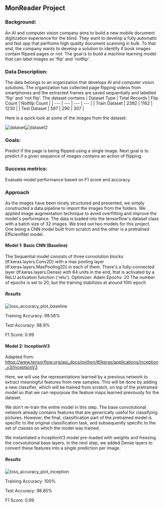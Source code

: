 ## MonReader Project
### Background:
An AI and computer vision company aims to build a new mobile document digitization experience for the blind. They want to develop a fully automatic and fast app that perfroms high quality document scanning in bulk. To that end, the company wants to develop a solution to identify if book images contain flipped pages or not. The goal is to build a machine learning model that can label images as 'flip' and 'notflip'.

### Data Description:
The data belongs to an organization that develops AI and computer vision solutions. The organization has collected page flipping videos from smartphones and the extracted frames are saved sequentially and labelled 'flip' and 'not flip'. The dataset contains
| Dataset Type | Total Records | Flip Count | Notfilp Count |
| --- | --- | --- | --- |
| Train Dataset | 2392 | 1162 | 1230 |
| Test Dataset | 597 | 290 | 307 |

Here is a quick look at some of the images from the dataset:


![dataset](https://github.com/sudarshanng7/Mon_reader/assets/47222625/2750bc2a-a9b1-42ae-91e4-fc86d8df3f29)![dataset2](https://github.com/sudarshanng7/Mon_reader/assets/47222625/c5fbbd73-8127-4afc-adc9-eab4da26ebc6)

### Goals:
Predict if the page is being flipped using a single image. Next goal is to predict if a given sequence of images contains an action of flipping.

### Success metrics:
Evaluate model performance based on F1 score and accuracy.

### Approach
As the images have been nicely structured and presented, we simply constructed a data pipeline to import the images from the folders. We applied image augmentation technique to avoid overfitting and improve the model's performance. The data is loaded into the tensorflow's dataset class with a batch size of 32 images. 
We tried out two models for this project. One being a CNN model built from scratch and the other is a pretrained EfficientNet model.

#### Model 1: Basic CNN (Baseline)
The Sequential model consists of three convolution blocks (tf.keras.layers.Conv2D) with a max pooling layer (tf.keras.layers.MaxPooling2D) in each of them. There's a fully-connected layer (tf.keras.layers.Dense) with 64 units in the end, that is activated by a ReLU activation function ('relu').
Optimizer: Adam
Epochs: 20 The number of epochs is set to 20, but the training stabilizes at around 10th epoch
##### Results
![loss_accuracy_plot_baseline](https://github.com/sudarshanng7/Mon_reader/assets/47222625/f5c2a843-6bd7-4fa8-9e59-1f102cc7ec1a)

Training Accuracy: 99.58%

Test Accuracy: 98.9%

F1 Score: 0.99

#### Model 2: InceptionV3
Adapted from: https://www.tensorflow.org/api_docs/python/tf/keras/applications/inception_v3/InceptionV3

Here, we will use the representations learned by a previous network to extract meaningful features from new samples. This will be done by adding a new classifier, which will be trained from scratch, on top of the pretrained model so that we can repurpose the feature maps learned previously for the dataset.

We don't re-train the entire model in this step. The base convolutional network already contains features that are generically useful for classifying pictures. However, the final, classification part of the pretrained model is specific to the original classification task, and subsequently specific to the set of classes on which the model was trained.

We instantiated a InceptionV3 model pre-loaded with weights and freezing the convolutional base layers. In the next step, we added Dense layers to convert these features into a single prediction per image.
##### Results
![loss_accuracy_plot_inception](https://github.com/sudarshanng7/Mon_reader/assets/47222625/c1af56c6-f94b-48f8-b73e-c292fe62e3f0)

Training Accuracy: 100%

Test Accuracy: 98.85%

F1 Score: 0.99

